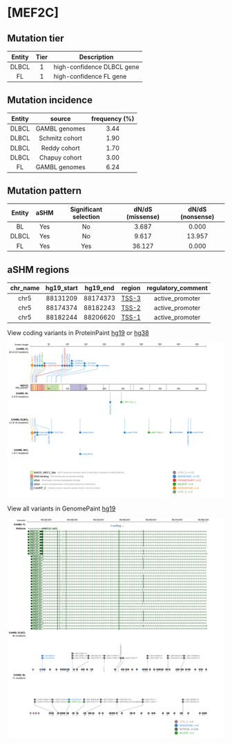# [MEF2C]

## Mutation tier

|Entity|Tier|Description               |
|:------:|:----:|--------------------------|
|DLBCL |1   |high-confidence DLBCL gene|
|FL    |1   |high-confidence FL gene   |
## Mutation incidence

|Entity|source        |frequency (%)|
|:------:|:--------------:|:-------------:|
|DLBCL |GAMBL genomes |3.44         |
|DLBCL |Schmitz cohort|1.90         |
|DLBCL |Reddy cohort  |1.70         |
|DLBCL |Chapuy cohort |3.00         |
|FL    |GAMBL genomes |6.24         |

## Mutation pattern

|Entity|aSHM|Significant selection|dN/dS (missense)|dN/dS (nonsense)|
|:------:|:----:|:---------------------:|:----------------:|:----------------:|
|BL    |Yes |No                   | 3.687          | 0.000          |
|DLBCL |Yes |No                   | 9.617          |13.957          |
|FL    |Yes |Yes                  |36.127          | 0.000          |

## aSHM regions

|chr_name|hg19_start|hg19_end|region                                                                                     |regulatory_comment|
|:--------:|:----------:|:--------:|:-------------------------------------------------------------------------------------------:|:------------------:|
|chr5    |88131209  |88174373|[TSS-3](https://genome.ucsc.edu/s/rdmorin/GAMBL%20hg19?position=chr5%3A88131209%2D88174373)|active_promoter   |
|chr5    |88174374  |88182243|[TSS-2](https://genome.ucsc.edu/s/rdmorin/GAMBL%20hg19?position=chr5%3A88174374%2D88182243)|active_promoter   |
|chr5    |88182244  |88206620|[TSS-1](https://genome.ucsc.edu/s/rdmorin/GAMBL%20hg19?position=chr5%3A88182244%2D88206620)|active_promoter   |


View coding variants in ProteinPaint [hg19](https://www.bcgsc.ca/downloads/morinlab/GAMBL/test/genes/MEF2C_protein.html)  or [hg38](https://www.bcgsc.ca/downloads/morinlab/GAMBL/test/genes/MEF2C_protein_hg38.html)

![image](images/proteinpaint/MEF2C_NM_002397.svg)

View all variants in GenomePaint [hg19](https://www.bcgsc.ca/downloads/morinlab/GAMBL/test/genes/MEF2C.html)

![image](images/proteinpaint/MEF2C.svg)
